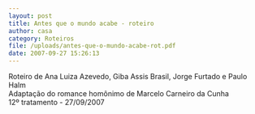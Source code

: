 ```yaml
---
layout: post
title: Antes que o mundo acabe - roteiro
author: casa
category: Roteiros
file: /uploads/antes-que-o-mundo-acabe-rot.pdf
date: 2007-09-27 15:26:13
---
```

Roteiro de Ana Luiza Azevedo, Giba Assis Brasil, Jorge Furtado e Paulo Halm\
Adaptação do romance homônimo de Marcelo Carneiro da Cunha\
12º tratamento - 27/09/2007
